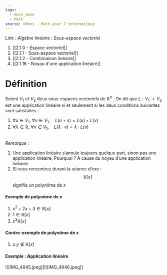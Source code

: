 ```yaml
---
tags:
  - Note_done
  - Math
source: UMons - Math pour l'informatique
---
```


Link :
_Algèbre linéaire : Sous-espace vectoriel_
1. [[2.1.0 - Espace vectoriel]]
2. [[2.1.1 - Sous-espace vectoriel]]
3. [[2.1.2 - Combinaison linéaire]]
4. [[2.1.16 - Noyau d'une application linéaire]]

# Définition
Soient $V_1$ et $V_2$ deux sous-espaces vectoriels de $\mathbb{R}^n$ . 
On dit que $L : V_1 → V_2$ est une application linéaire si et seulement si les deux conditions suivantes sont satisfaites :
1. $∀u ∈ V_1,\ ∀v ∈ V_1,\quad L(u + v) = L(u) + L(v)$
2. $∀λ ∈ \mathbb{R},\ ∀v ∈ V_1,\quad L(λ · v) = λ · L(v)$

\
_Remarque_ :
1. Une application linéaire s’annule toujours quelque part, sinon pas une application linéaire. Pourquoi ? A cause du noyau d’une application linéaire.
2. Si vous rencontrez durant la séance d’exo : $$\mathbb{R}[x]$$ signifie un polynôme de $x$ 

#### Exemple de polynôme de $x$
1. $x^2+2x+3\in\mathbb{R}[x]$ 
2. $1\in \mathbb{R}[x]$
3. $x^3\mathbb{R}[x]$

#### Contre-exemple de polynôme de $x$ 
1. $x.y\notin\mathbb{R}[x]$ 

#### Exemple : Application linéaire
![[IMG_4945.jpeg]]![[IMG_4946.jpeg]]